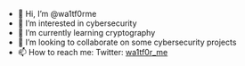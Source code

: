 - 👋 Hi, I’m @wa1tf0rme
- 👀 I’m interested in cybersecurity
- 🌱 I’m currently learning cryptography
- 💞️ I’m looking to collaborate on some cybersecurity projects
- 📫 How to reach me:
Twitter:
[wa1tf0r_me](http://twitter.com/wa1tf0r_me)
